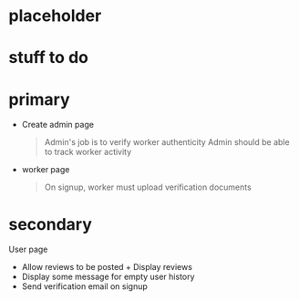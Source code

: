 # placeholder
# stuff to do 
# primary
  - Create admin page
    > Admin's job is to verify worker authenticity
    > Admin should be able to track worker activity
  - worker page
    > On signup, worker must upload verification documents

# secondary
  User page
  - Allow reviews to be posted + Display reviews
  - Display some message for empty user history
  - Send verification email on signup
    

